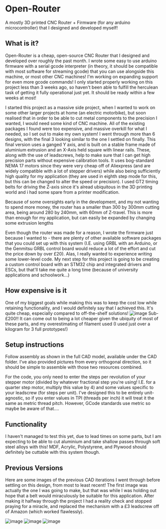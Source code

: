 # Open-Router

A mostly 3D printed CNC Router + Firmware (for any arduino microcontroller) that I designed and developed myself!


## What is it?
Open-Router is a cheap, open-source CNC Router that I designed and developed over roughly the past month. I wrote some easy to use arduino firmware with a serial gcode interpreter (in theory, it should be compatible with most software for streaming gcode) that you can use alongside this machine, or most other CNC machines! I'm working on expanding support for even more gcode commands! I only started properly working on this project less than 3 weeks ago, so haven't been able to fulfill the herculean task of getting it fully operational just yet. It should be ready within a few weeks at most!

I started this project as a massive side project, when I wanted to work on some other larger projects at home (an electric motorbike), but soon realised that in order to be able to cut metal components to the precision I wanted, I would need some kind of CNC machine. All of the existing packages I found were too expensive, and massive overkill for what I needed, so I set out to make my own system! I went through more than 6 designs, with the final 3 looking similar to the one I settled on finally. This final version uses a ganged Y axis, and is built on a stable frame made of aluminium extrusion and an X-Axis held square with linear rails. These, along with the use of leadscrews, help to make sure that I can get high precision parts without expensive calibration tools. It uses bog-standard NEMA 17 motors since they were very cheap off of Aliexpress (and are widely compatible with a lot of stepper drivers) while also being sufficiently high quality for my application (they are used in eighth step mode for this, but this can be changed to alter the speed or precision). I used GT2 timing belts for driving the Z-axis since it's alread ubiquitous in the 3D printing world and i had some spare from a printer modification. 

Because of some oversights early in the development, and my not wanting to spend more money, the router has a smaller than 300 by 300mm cutting area, being around 280 by 240mm, with 60mm of Z-travel. This is more than enough for my application, but can easily be expanded by changing some extrusion lengths

Even though the router was made for a reason, I wrote the firmware just because I wanted to - there are plenty of other available software packages that you could set up with this system (I.E. using GRBL with an Arduino, or the Genmitsu GRBL control board would reduce a lot of the effort and cut the price down by over £20). Alas, I really wanted to experience writing some lower-level code. My next step for this project is going to be creating a custom control board with an STM32 chip and integrated drivers and ESCs, but that'll take me quite a long time (because of university applications and schoolwork...) 

## How expensive is it
One of my biggest goals while making this was to keep the cost low while retaining functionality, and I would definitely say that I achieved this. It's quite cheap, especially compared to off-the-shelf solutions!
  ![image](https://github.com/user-attachments/assets/0cb5ddbd-e69c-4d43-a967-553133b2c64e)
Sub-£200!!
It can come out to being a lot cheaper given the ubiquity of most of these parts, and my overestimating of filament used (I used just over a kilogram for 3 full prototypes!)

## Setup instructions
Follow assembly as shown in the full CAD model, available under the CAD folder. I've also provided pictures from every orthogonal direction, so it should be simple to assemble with those two resources combined.

For the code, you only need to enter the steps per revolution of your stepper motor (divided by whatever fractional step you're using! I.E. for a quarter step motor, multiply this value by 4) and some values specific to your leadscrew (for steps per unit). I've designed this to be entirely unit-agnostic, so if you enter values in TPI (threads per inch) it will treat it the same as metric thread pitch. However, GCode standards use metric so maybe be aware of that....

## Functionality
I haven't managed to test this yet, due to lead times on some parts, but I am expecting to be able to cut aluminium and take shallow passes through soft steel alloys with this! MDF, Acrylic, Polystyrene, and Plywood should definitely be cuttable with this system though.

## Previous Versions
Here are some images of the previous CAD iterations I went through before settling on this design, from most to least recent! The first image was actually the one I was going to make, but that was while I was holding out hope that a belt would miraculously be suitable for this application. After making it halfway through the project I had a reality check and stopped praying for a miracle, and replaced the mechanism with a £3 leadscrew off of Amazon (which worked flawlessly). 

![image](https://github.com/user-attachments/assets/6d581183-97ae-498d-a2e9-14d8c970740b)
![image](https://github.com/user-attachments/assets/52814c9b-115c-41f5-8ee4-66ede430d519)
![image](https://github.com/user-attachments/assets/910dbe25-f6d9-4817-bb58-29262b1b803d)



